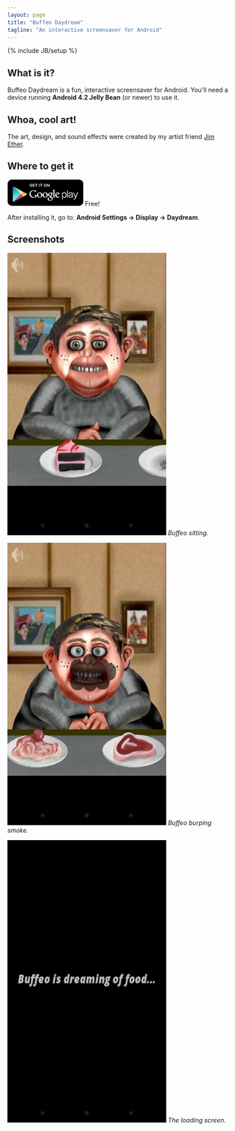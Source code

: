 ```yaml
---
layout: page
title: "Buffeo Daydream"
tagline: "An interactive screensaver for Android"
---
```

{% include JB/setup %}

## What is it?

Buffeo Daydream is a fun, interactive screensaver for Android.
You'll need a device running **Android 4.2 Jelly Bean** (or newer) to use it.

## Whoa, cool art!

The art, design, and sound effects were created by my artist friend [Jim Ether](http://perisarc.com).

## Where to get it

[![Google Play link](/assets/images/get_it_on_play_logo_large.png)](https://play.google.com/store/apps/details?id=com.perisarc.conveyor)
Free!

After installing it, go to: **Android Settings -> Display -> Daydream**.


## Screenshots

![Buffeo sitting](/assets/images/buffeo-daydream/Screenshot_2012-12-29-14-24-48.jpg)
*Buffeo sitting.*

![Buffeo burping smoke](/assets/images/buffeo-daydream/Screenshot_2012-12-29-14-33-18.jpg)
*Buffeo burping smoke.*

![Loading screen](/assets/images/buffeo-daydream/Screenshot_2012-12-29-14-24-24.jpg)
*The loading screen.*

